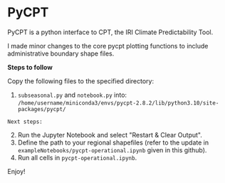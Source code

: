 # PyCPT 

PyCPT is a python interface to CPT, the IRI Climate Predictability Tool.

I made minor changes to the core pycpt plotting functions to include administrative boundary shape files.

**Steps to follow**

Copy the following files to the specified directory:
1. `subseasonal.py` and `notebook.py` into:
   `/home/username/miniconda3/envs/pycpt-2.8.2/lib/python3.10/site-packages/pycpt/`

`Next steps:`

2. Run the Jupyter Notebook and select "Restart & Clear Output".
3. Define the path to your regional shapefiles (refer to the update in `exampleNotebooks/pycpt-operational.ipynb` given in this github).
4. Run all cells in `pycpt-operational.ipynb`.

Enjoy!

